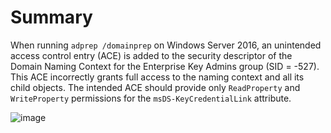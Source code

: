 # Summary

When running `adprep /domainprep` on Windows Server 2016, an unintended access control entry (ACE) is added to the security descriptor of the Domain Naming Context for the Enterprise Key Admins group (SID = -527). This ACE incorrectly grants full access to the naming context and all its child objects. The intended ACE should provide only `ReadProperty` and `WriteProperty` permissions for the `msDS-KeyCredentialLink` attribute.

![image](https://github.com/user-attachments/assets/4054ecd0-d2c8-4be6-a1d5-89e973d0d717)
